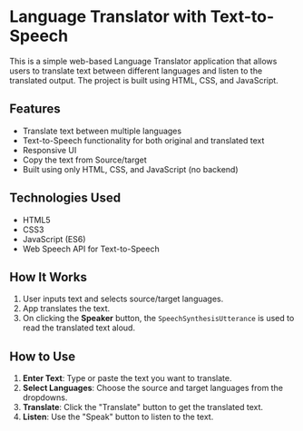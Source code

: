 # Language Translator with Text-to-Speech

This is a simple web-based Language Translator application that allows users to translate text between different languages and listen to the translated output. The project is built using HTML, CSS, and JavaScript.

## Features

- Translate text between multiple languages
- Text-to-Speech functionality for both original and translated text
- Responsive UI
- Copy the text from Source/target 
- Built using only HTML, CSS, and JavaScript (no backend)

## Technologies Used

- HTML5
- CSS3
- JavaScript (ES6)
- Web Speech API for Text-to-Speech

## How It Works

1. User inputs text and selects source/target languages.
2. App translates the text.
3. On clicking the **Speaker** button, the `SpeechSynthesisUtterance` is used to read the translated text aloud.
  

## How to Use

1. **Enter Text**: Type or paste the text you want to translate.
2. **Select Languages**: Choose the source and target languages from the dropdowns.
3. **Translate**: Click the "Translate" button to get the translated text.
4. **Listen**: Use the "Speak" button to listen to the text.
